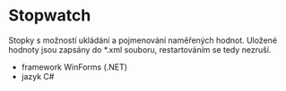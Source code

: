 # Stopwatch

Stopky s možností ukládání a pojmenování naměřených hodnot. Uložené hodnoty jsou zapsány do *.xml souboru, restartováním se tedy nezruší.

- framework WinForms (.NET)
- jazyk C#
